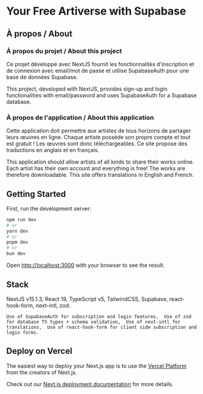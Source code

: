 # Your Free Artiverse with Supabase

## À propos / About

### À propos du projet / About this project

Ce projet développé avec NextJS fournit les fonctionnalités d'inscription et de connexion avec email/mot de passe et utilise SupabaseAuth pour une base de données Supabase.

This project, developed with NextJS, provides sign-up and login functionalities with email/password and uses SupabaseAuth for a Supabase database.

### À propos de l'application / About this application

Cette application doit permettre aux artistes de tous horizons de partager leurs œuvres en ligne. Chaque artiste possède son propre compte et tout est gratuit ! Les œuvres sont donc téléchargeables. Ce site propose des traductions en anglais et en français. 

This application should allow artists of all kinds to share their works online. 
Each artist has their own account and everything is free! The works are therefore downloadable.
This site offers translations in English and French. 


## Getting Started

First, run the development server:

```bash
npm run dev
# or
yarn dev
# or
pnpm dev
# or
bun dev
```
Open [http://localhost:3000](http://localhost:3000) with your browser to see the result.


## Stack

NextJS v15.1.3, React 19, TypeScript v5, TailwindCSS, Supabase, react-hook-form, next-intl, zod. 

``
Use of SupabaseAuth for subscription and login features, 
Use of zod for database TS types + schema validation, 
Use of next-intl for translations, 
Use of react-hook-form for client side subscription and login forms.
``

## Deploy on Vercel

The easiest way to deploy your Next.js app is to use the [Vercel Platform](https://vercel.com/new?utm_medium=default-template&filter=next.js&utm_source=create-next-app&utm_campaign=create-next-app-readme) from the creators of Next.js.

Check out our [Next.js deployment documentation](https://nextjs.org/docs/app/building-your-application/deploying) for more details.

